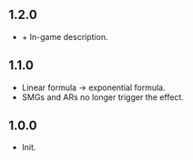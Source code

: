## 1.2.0
- \+ In-game description.

## 1.1.0
- Linear formula -> exponential formula.
- SMGs and ARs no longer trigger the effect.

## 1.0.0
- Init.
